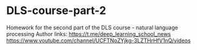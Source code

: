 # DLS-course-part-2
Homework for the second part of the DLS course - natural language processing  Author links:  https://t.me/deep_learning_school_news  https://www.youtube.com/channel/UCFTNoZYjkg-3LZTHrHfV1nQ/videos

